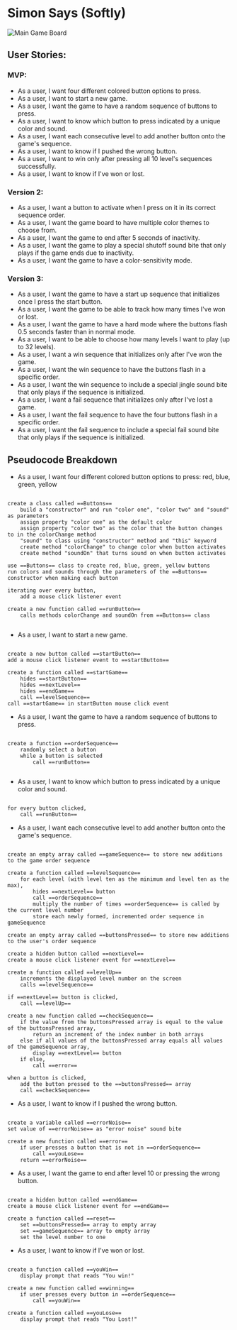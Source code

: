 # Simon Says (Softly)


![Main Game Board](/project-1/Combined%20Frames.png)


## User Stories:


### MVP:
- As a user, I want four different colored button options to press.
- As a user, I want to start a new game.
- As a user, I want the game to have a random sequence of buttons to press.
- As a user, I want to know which button to press indicated by a unique color and sound.
- As a user, I want each consecutive level to add another button onto the game's sequence.
- As a user, I want to know if I pushed the wrong button.
- As a user, I want to win only after pressing all 10 level's sequences successfully.
- As a user, I want to know if I've won or lost.



### Version 2:
- As a user, I want a button to activate when I press on it in its correct sequence order.
- As a user, I want the game board to have multiple color themes to choose from.
- As a user, I want the game to end after 5 seconds of inactivity.
- As a user, I want the game to play a special shutoff sound bite that only plays if the game ends due to inactivity.
- As a user, I want the game to have a color-sensitivity mode.




### Version 3:
- As a user, I want the game to have a start up sequence that initializes once I press the start button.
- As a user, I want the game to be able to track how many times I've won or lost.
- As a user, I want the game to have a hard mode where the buttons flash 0.5 seconds faster than in normal mode.
- As a user, I want to be able to choose how many levels I want to play (up to 32 levels).
- As a user, I want a win sequence that initializes only after I've won the game.
- As a user, I want the win sequence to have the buttons flash in a specific order.
- As a user, I want the win sequence to include a special jingle sound bite that only plays if the sequence is initialized.
- As a user, I want a fail sequence that initializes only after I've lost a game.
- As a user, I want the fail sequence to have the four buttons flash in a specific order.
- As a user, I want the fail sequence to include a special fail sound bite that only plays if the sequence is initialized.





## Pseudocode Breakdown

- As a user, I want four different colored button options to press: red, blue, green, yellow

```

create a class called ==Buttons==
    build a "constructor" and run "color one", "color two" and "sound" as parameters
    assign property "color one" as the default color
    assign property "color two" as the color that the button changes to in the colorChange method
    "sound" to class using "constructor" method and "this" keyword
    create method "colorChange" to change color when button activates
    create method "soundOn" that turns sound on when button activates

use ==Buttons== class to create red, blue, green, yellow buttons
run colors and sounds through the parameters of the ==Buttons== constructor when making each button

iterating over every button,
    add a mouse click listener event

create a new function called ==runButton==
    calls methods colorChange and soundOn from ==Buttons== class


```

- As a user, I want to start a new game.

```

create a new button called ==startButton==
add a mouse click listener event to ==startButton==

create a function called ==startGame==
    hides ==startButton==
    hides ==nextLevel==
    hides ==endGame==
    call ==levelSequence==
call ==startGame== in startButton mouse click event

```

- As a user, I want the game to have a random sequence of buttons to press.

```

create a function ==orderSequence==
    randomly select a button
    while a button is selected
        call ==runButton==


```

- As a user, I want to know which button to press indicated by a unique color and sound.

```

for every button clicked,
    call ==runButton==

```

- As a user, I want each consecutive level to add another button onto the game's sequence.

```

create an empty array called ==gameSequence== to store new additions to the game order sequence

create a function called ==levelSequence==
    for each level (with level ten as the minimum and level ten as the max),
        hides ==nextLevel== button
        call ==orderSequence==
        multiply the number of times ==orderSequence== is called by the current level number
        store each newly formed, incremented order sequence in gameSequence
        
create an empty array called ==buttonsPressed== to store new additions to the user's order sequence

create a hidden button called ==nextLevel==
create a mouse click listener event for ==nextLevel==

create a function called ==levelUp==
    increments the displayed level number on the screen
    calls ==levelSequence==

if ==nextLevel== button is clicked,
    call ==levelUp==

create a new function called ==checkSequence==
    if the value from the buttonsPressed array is equal to the value of the buttonsPressed array,
        return an increment of the index number in both arrays
    else if all values of the buttonsPressed array equals all values of the gameSequence array,
        display ==nextLevel== button
    if else,
        call ==error==

when a button is clicked,
    add the button pressed to the ==buttonsPressed== array
    call ==checkSequence==

```

- As a user, I want to know if I pushed the wrong button.

```

create a variable called ==errorNoise==
set value of ==errorNoise== as "error noise" sound bite

create a new function called ==error==
    if user presses a button that is not in ==orderSequence==
        call ==youLose==
    return ==errorNoise==

```

- As a user, I want the game to end after level 10 or pressing the wrong button.

```

create a hidden button called ==endGame==
create a mouse click listener event for ==endGame==

create a function called ==reset==
    set ==buttonsPressed== array to empty array
    set ==gameSequence== array to empty array
    set the level number to one

```

- As a user, I want to know if I've won or lost.

```

create a function called ==youWin==
    display prompt that reads "You win!"

create a new function called ==winning==
    if user presses every button in ==orderSequence==
        call ==youWin==

create a function called ==youLose==
    display prompt that reads "You Lost!"

```